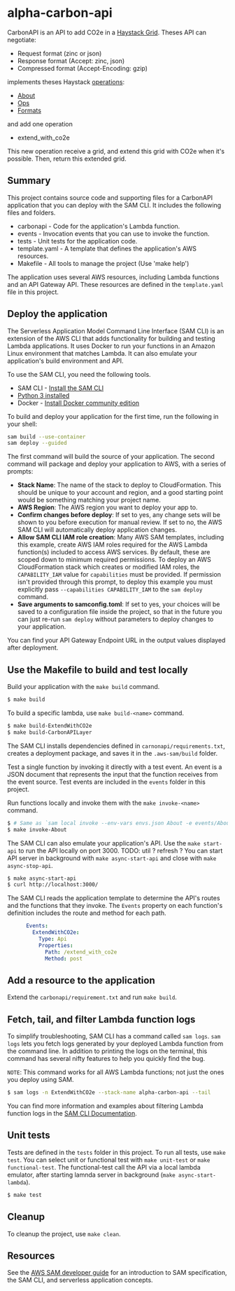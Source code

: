 # alpha-carbon-api

CarbonAPI is an API to add CO2e in a [Haystack Grid](https://project-haystack.org/doc/Grids).
Theses API can negotiate:
- Request format (zinc or json)
- Response format (Accept: zinc, json)
- Compressed format (Accept-Encoding: gzip)

implements theses Haystack [operations](https://project-haystack.org/doc/Rest):
- [About](https://project-haystack.org/doc/Ops#about)
- [Ops](https://project-haystack.org/doc/Ops#ops)
- [Formats](https://project-haystack.org/doc/Ops#formats)

and add one operation
- extend_with_co2e

This new operation receive a grid, and extend this grid with CO2e when it's possible. Then, return this extended grid.

## Summary
This project contains source code and supporting files for a CarbonAPI application 
that you can deploy with the SAM CLI. It includes the following files and folders.

- carbonapi - Code for the application's Lambda function.
- events - Invocation events that you can use to invoke the function.
- tests - Unit tests for the application code. 
- template.yaml - A template that defines the application's AWS resources.
- Makefile - All tools to manage the project (Use 'make help')

The application uses several AWS resources, including Lambda functions and an API Gateway API. 
These resources are defined in the `template.yaml` file in this project. 

## Deploy the application

The Serverless Application Model Command Line Interface (SAM CLI) is an extension of the AWS CLI that 
adds functionality for building and testing Lambda applications. It uses Docker to run your functions 
in an Amazon Linux environment that matches Lambda. It can also emulate your application's 
build environment and API.

To use the SAM CLI, you need the following tools.

* SAM CLI - [Install the SAM CLI](https://docs.aws.amazon.com/serverless-application-model/latest/developerguide/serverless-sam-cli-install.html)
* [Python 3 installed](https://www.python.org/downloads/)
* Docker - [Install Docker community edition](https://hub.docker.com/search/?type=edition&offering=community)

To build and deploy your application for the first time, run the following in your shell:

```bash
sam build --use-container
sam deploy --guided
```

The first command will build the source of your application. The second command will package and deploy your application to AWS, with a series of prompts:

* **Stack Name**: The name of the stack to deploy to CloudFormation. This should be unique to your account and region, and a good starting point would be something matching your project name.
* **AWS Region**: The AWS region you want to deploy your app to.
* **Confirm changes before deploy**: If set to yes, any change sets will be shown to you before execution for manual review. If set to no, the AWS SAM CLI will automatically deploy application changes.
* **Allow SAM CLI IAM role creation**: Many AWS SAM templates, including this example, create AWS IAM roles required for the AWS Lambda function(s) included to access AWS services. By default, these are scoped down to minimum required permissions. To deploy an AWS CloudFormation stack which creates or modified IAM roles, the `CAPABILITY_IAM` value for `capabilities` must be provided. If permission isn't provided through this prompt, to deploy this example you must explicitly pass `--capabilities CAPABILITY_IAM` to the `sam deploy` command.
* **Save arguments to samconfig.toml**: If set to yes, your choices will be saved to a configuration file inside the project, so that in the future you can just re-run `sam deploy` without parameters to deploy changes to your application.

You can find your API Gateway Endpoint URL in the output values displayed after deployment.

## Use the Makefile to build and test locally

Build your application with the `make build` command.

```bash
$ make build
```

To build a specific lambda, use `make build-<name>` command.

```bash
$ make build-ExtendWithCO2e
$ make build-CarbonAPILayer
```

The SAM CLI installs dependencies defined in `carnonapi/requirements.txt`, creates a deployment package, 
and saves it in the `.aws-sam/build` folder.

Test a single function by invoking it directly with a test event. An event is a JSON document 
that represents the input that the function receives from the event source. 
Test events are included in the `events` folder in this project.

Run functions locally and invoke them with the `make invoke-<name>` command.

```bash
$ # Same as `sam local invoke --env-vars envs.json About -e events/About_event.json`
$ make invoke-About 
```

The SAM CLI can also emulate your application's API. Use the `make start-api` to run the API locally on port 3000.
TODO: util ? refresh ? You can start API server in background with `make async-start-api` and close with `make async-stop-api`.

```bash
$ make async-start-api
$ curl http://localhost:3000/
```

The SAM CLI reads the application template to determine the API's routes and the functions that they invoke. 
The `Events` property on each function's definition includes the route and method for each path.

```yaml
      Events:
        ExtendWithCO2e:
          Type: Api
          Properties:
            Path: /extend_with_co2e
            Method: post
```

## Add a resource to the application
Extend the `carbonapi/requirement.txt` and run `make build`.

## Fetch, tail, and filter Lambda function logs
To simplify troubleshooting, SAM CLI has a command called `sam logs`. `sam logs` lets you fetch logs generated 
by your deployed Lambda function from the command line. In addition to printing the logs on the terminal, 
this command has several nifty features to help you quickly find the bug.

`NOTE`: This command works for all AWS Lambda functions; not just the ones you deploy using SAM.

```bash
$ sam logs -n ExtendWithCO2e --stack-name alpha-carbon-api --tail
```

You can find more information and examples about filtering Lambda function logs in the 
[SAM CLI Documentation](https://docs.aws.amazon.com/serverless-application-model/latest/developerguide/serverless-sam-cli-logging.html).

## Unit tests

Tests are defined in the `tests` folder in this project. 
To run all tests, use `make test`. You can select unit or functional test with `make unit-test` 
or `make functional-test`. The functional-test call the API via a local lambda emulator, 
after starting lamnda server in background (`make async-start-lambda`).

```bash
$ make test
```

## Cleanup

To cleanup the project, use `make clean`.

## Resources

See the [AWS SAM developer guide](https://docs.aws.amazon.com/serverless-application-model/latest/developerguide/what-is-sam.html) 
for an introduction to SAM specification, the SAM CLI, and serverless application concepts.


